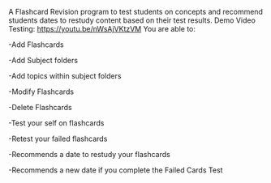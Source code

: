 A Flashcard Revision program to test students on concepts and recommend students dates to restudy content based on their test results.
Demo Video Testing: https://youtu.be/nWsAjVKtzVM
You are able to:

-Add Flashcards

-Add Subject folders

-Add topics within subject folders

-Modify Flashcards

-Delete Flashcards

-Test your self on flashcards

-Retest your failed flashcards

-Recommends a date to restudy your flashcards

-Recommends a new date if you complete the Failed Cards Test

